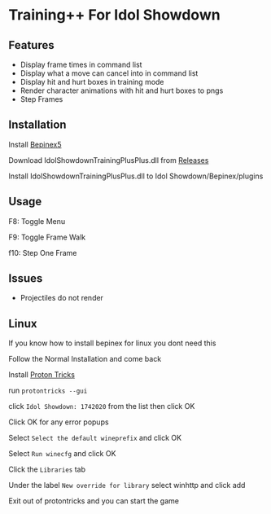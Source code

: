 # Training++ For Idol Showdown

## Features
- Display frame times in command list
- Display what a move can cancel into in command list
- Display hit and hurt boxes in training mode
- Render character animations with hit and hurt boxes to pngs 
- Step Frames

## Installation
Install [Bepinex5](https://github.com/BepInEx/BepInEx)

Download IdolShowdownTrainingPlusPlus.dll from [Releases](https://github.com/Nullctipus/IdolShowdownTrainingPlusPlus/releases/latest)

Install IdolShowdownTrainingPlusPlus.dll to Idol Showdown/Bepinex/plugins

## Usage
F8: Toggle Menu

F9: Toggle Frame Walk

f10: Step One Frame

## Issues
- Projectiles do not render

## Linux
If you know how to install bepinex for linux you dont need this


Follow the Normal Installation and come back

Install [Proton Tricks](https://github.com/Matoking/protontricks)

run `protontricks --gui`

click `Idol Showdown: 1742020` from the list then click OK

Click OK for any error popups

Select `Select the default wineprefix` and click OK

Select `Run winecfg` and click OK

Click the `Libraries` tab

Under the label `New override for library` select winhttp and click add

Exit out of protontricks and you can start the game
